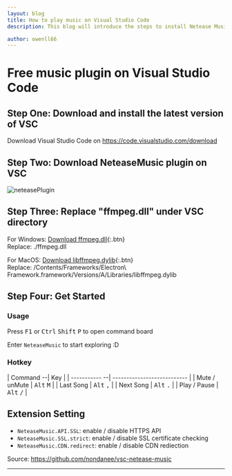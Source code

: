 ```yaml
---
layout: blog
title: How to play music on Visual Studio Code
description: This blog will introduce the steps to install Netease Music plugin to VSC

author: owenll66
---
```


# Free music plugin on Visual Studio Code

## Step One: Download and install the latest version of VSC

Download Visual Studio Code on https://code.visualstudio.com/download

## Step Two: Download NeteaseMusic plugin on VSC

![neteasePlugin](https://www.owenll66.com/blog-res/blog-neteaseMusicOnVSC/neteasePlugin.jpg)

## Step Three: Replace "ffmpeg.dll" under VSC directory

For Windows: 
[Download ffmpeg.dll](https://www.owenll66.com/blog-res/blog-neteaseMusicOnVSC/ffmpeg.dll){:.btn}  
Replace: ./ffmpeg.dll

For MacOS:
[Download libffmpeg.dylib](https://www.owenll66.com/blog-res/blog-neteaseMusicOnVSC/libffmpeg.dylib){:.btn}  
Replace: /Contents/Frameworks/Electron\ Framework.framework/Versions/A/Libraries/libffmpeg.dylib

## Step Four: Get Started

### Usage

Press <kbd>F1</kbd> or <kbd>Ctrl</kbd> <kbd>Shift</kbd> <kbd>P</kbd> to open command board

Enter `NeteaseMusic` to start exploring :D

### Hotkey

| Command     --| Key                         |
| ----------- --| --------------------------- |
| Mute / unMute | <kbd>Alt</kbd> <kbd>M</kbd> |
| Last Song     | <kbd>Alt</kbd> <kbd>,</kbd> |
| Next Song     | <kbd>Alt</kbd> <kbd>.</kbd> |
| Play / Pause  | <kbd>Alt</kbd> <kbd>/</kbd> |

## Extension Setting

* `NeteaseMusic.API.SSL`: enable / disable HTTPS API
* `NeteaseMusic.SSL.strict`: enable / disable SSL certificate checking
* `NeteaseMusic.CDN.redirect`: enable / disable CDN rediection

Source: https://github.com/nondanee/vsc-netease-music
<br> 

***
